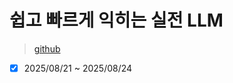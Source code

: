 # 쉽고 빠르게 익히는 실전 LLM

> [github](https://github.com/sinanuozdemir/quick-start-guide-to-llms)

- [x] 2025/08/21 ~ 2025/08/24
